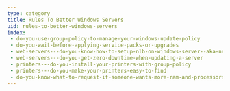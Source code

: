 ```yaml
---
type: category
title: Rules To Better Windows Servers
uid: rules-to-better-windows-servers
index:
 - do-you-use-group-policy-to-manage-your-windows-update-policy
 - do-you-wait-before-applying-service-packs-or-upgrades
 - web-servers---do-you-know-how-to-setup-nlb-on-windows-server--aka-network-load-balancing
 - web-servers---do-you-get-zero-downtime-when-updating-a-server
 - printers---do-you-install-your-printers-with-group-policy
 - printers---do-you-make-your-printers-easy-to-find
 - do-you-know-what-to-request-if-someone-wants-more-ram-and-processors-on-a-vm-or-a-pc
---
```




